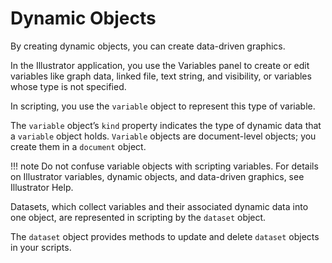 # Dynamic Objects

By creating dynamic objects, you can create data-driven graphics.

In the Illustrator application, you use the Variables panel to create or edit variables like graph data, linked file, text string, and visibility, or variables whose type is not specified.

In scripting, you use the `variable` object to represent this type of variable.

The `variable` object’s `kind` property indicates the type of dynamic data that a `variable` object holds. `Variable` objects are document-level objects; you create them in a `document` object.

!!! note
    Do not confuse variable objects with scripting variables. For details on Illustrator variables, dynamic objects, and data-driven graphics, see Illustrator Help.

Datasets, which collect variables and their associated dynamic data into one object, are represented in scripting by the `dataset` object.

The `dataset` object provides methods to update and delete `dataset` objects in your scripts.
